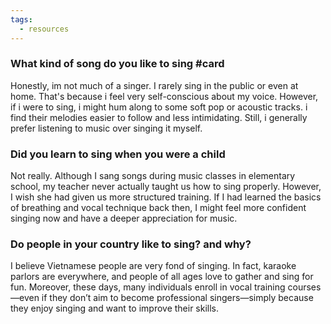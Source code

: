 ```yaml
---
tags:
  - resources
---
```

### What kind of song do you like to sing #card 

Honestly, im not much of a singer. I rarely sing in the public or even at home. That's because i feel very self-conscious about my voice. However, if i were to sing, i might hum along to some soft pop or acoustic tracks. i find their melodies easier to follow and less intimidating. Still, i generally prefer listening to music over singing it myself.

### Did you learn to sing when you were a child

Not really. Although I sang songs during music classes in elementary school, my teacher never actually taught us how to sing properly. However, I wish she had given us more structured training. If I had learned the basics of breathing and vocal technique back then, I might feel more confident singing now and have a deeper appreciation for music.

### Do people in your country like to sing? and why?

I believe Vietnamese people are very fond of singing. In fact, karaoke parlors are everywhere, and people of all ages love to gather and sing for fun. Moreover, these days, many individuals enroll in vocal training courses—even if they don’t aim to become professional singers—simply because they enjoy singing and want to improve their skills.

